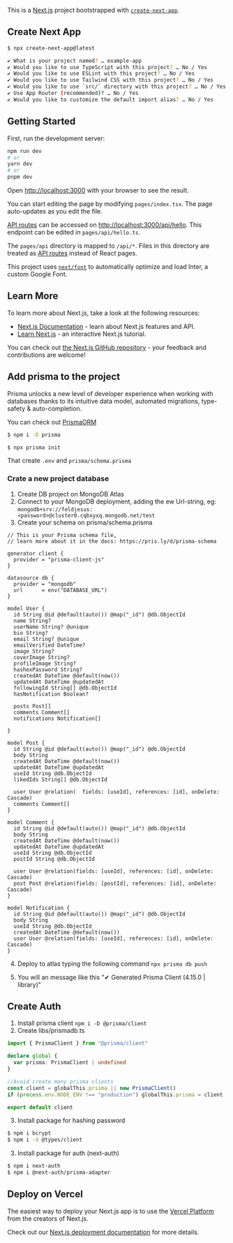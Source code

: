 This is a [Next.js](https://nextjs.org/) project bootstrapped with [`create-next-app`](https://github.com/vercel/next.js/tree/canary/packages/create-next-app).

## Create Next App
```bash
$ npx create-next-app@latest

✔ What is your project named? … example-app
✔ Would you like to use TypeScript with this project? … No / Yes
✔ Would you like to use ESLint with this project? … No / Yes
✔ Would you like to use Tailwind CSS with this project? … No / Yes
✔ Would you like to use `src/` directory with this project? … No / Yes
✔ Use App Router (recommended)? … No / Yes
✔ Would you like to customize the default import alias? … No / Yes
```

## Getting Started

First, run the development server:

```bash
npm run dev
# or
yarn dev
# or
pnpm dev
```

Open [http://localhost:3000](http://localhost:3000) with your browser to see the result.

You can start editing the page by modifying `pages/index.tsx`. The page auto-updates as you edit the file.

[API routes](https://nextjs.org/docs/api-routes/introduction) can be accessed on [http://localhost:3000/api/hello](http://localhost:3000/api/hello). This endpoint can be edited in `pages/api/hello.ts`.

The `pages/api` directory is mapped to `/api/*`. Files in this directory are treated as [API routes](https://nextjs.org/docs/api-routes/introduction) instead of React pages.

This project uses [`next/font`](https://nextjs.org/docs/basic-features/font-optimization) to automatically optimize and load Inter, a custom Google Font.

## Learn More

To learn more about Next.js, take a look at the following resources:

- [Next.js Documentation](https://nextjs.org/docs) - learn about Next.js features and API.
- [Learn Next.js](https://nextjs.org/learn) - an interactive Next.js tutorial.

You can check out [the Next.js GitHub repository](https://github.com/vercel/next.js/) - your feedback and contributions are welcome!

## Add prisma to the project
Prisma unlocks a new level of developer experience when working with databases thanks to its intuitive data model, automated migrations, type-safety & auto-completion.

You can check out [PrismaORM](https://www.prisma.io/)
```bash
$ npm i -D prisma 

$ npx prisma init 
```
 
That create `.env` and `prisma/schema.prisma`

### Crate a new project database
1. Create DB project on MongoDB Atlas
2. Connect to your MongoDB deployment, adding the ew Url-string, eg: `mongodb+srv://feldjesus:<password>@cluster0.cqbxyxq.mongodb.net/test`
3. Create your schema on prisma/schema.prisma
```
// This is your Prisma schema file,
// learn more about it in the docs: https://pris.ly/d/prisma-schema

generator client {
  provider = "prisma-client-js"
}

datasource db {
  provider = "mongodb"
  url      = env("DATABASE_URL")
}

model User {
  id String @id @default(auto()) @map("_id") @db.ObjectId
  name String?
  userName String? @unique
  bio String?
  email String? @unique
  emailVerified DateTime?
  image String?
  coverImage String?
  profileImage String?
  hashexPassword String?
  createdAt DateTime @default(now())
  updatedAt DateTime @updatedAt
  followingId String[] @db.ObjectId
  hasNotification Boolean?

  posts Post[]
  comments Comment[]
  notifications Notification[]

}

model Post {
  id String @id @default(auto()) @map("_id") @db.ObjectId
  body String
  createdAt DateTime @default(now())
  updatedAt DateTime @updatedAt
  useId String @db.ObjectId
  likedIds String[] @db.ObjectId
  
  user User @relation(  fields: [useId], references: [id], onDelete: Cascade)
  comments Comment[] 
}

model Comment {
  id String @id @default(auto()) @map("_id") @db.ObjectId
  body String
  createdAt DateTime @default(now())
  updatedAt DateTime @updatedAt
  useId String @db.ObjectId
  postId String @db.ObjectId

  user User @relation(fields: [useId], references: [id], onDelete: Cascade)
  post Post @relation(fields: [postId], references: [id], onDelete: Cascade)
}

model Notification {
  id String @id @default(auto()) @map("_id") @db.ObjectId
  body String
  useId String @db.ObjectId
  createdAt DateTime @default(now())
  user User @relation(fields: [useId], references: [id], onDelete: Cascade)
}

```
4. Deploy to atlas typing the following command `npx prisma db push`

5. You will an message like this "✔ Generated Prisma Client (4.15.0 | library)"


## Create Auth
1. Install prisma client `npm i -D @prisma/client`
2. Create libs/prismadb.ts
```typescript
import { PrismaClient } from "@prisma/client"

declare global {
  var prisma: PrismaClient | undefined
}

//Avoid create many prisma clients
const client = globalThis.prisma || new PrismaClient()
if (process.env.NODE_ENV !== "production") globalThis.prisma = client

export default client
```

3. Install package for hashing password
```bash 
$ npm i bcrypt
$ npm i -d @types/client
```

3. Install package for auth (next-auth)
```bash 
$ npm i next-auth
$ npm i @next-auth/prisma-adapter
```
## Deploy on Vercel

The easiest way to deploy your Next.js app is to use the [Vercel Platform](https://vercel.com/new?utm_medium=default-template&filter=next.js&utm_source=create-next-app&utm_campaign=create-next-app-readme) from the creators of Next.js.

Check out our [Next.js deployment documentation](https://nextjs.org/docs/deployment) for more details.
